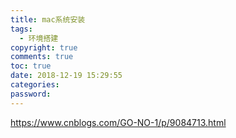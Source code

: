 ```yaml
---
title: mac系统安装
tags:
  - 环境搭建
copyright: true
comments: true
toc: true
date: 2018-12-19 15:29:55
categories:
password:
---
```


https://www.cnblogs.com/GO-NO-1/p/9084713.html